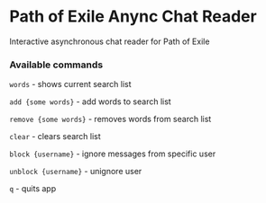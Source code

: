 # Path of Exile Anync Chat Reader

Interactive asynchronous chat reader for Path of Exile

### Available commands

`words` - shows current search list

`add {some words}` - add words to search list

`remove {some words}` - removes words from search list

`clear` - clears search list

`block {username}` - ignore messages from specific user 

`unblock {username}` - unignore user

`q` - quits app
